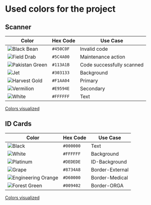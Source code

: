 # Used colors for the project

## Scanner

| Color                                                                  | Hex Code  | Use Case                  |
| ---------------------------------------------------------------------- | --------- | ------------------------- |
| ![Black Bean](https://via.placeholder.com/15/450C0F/000000?text=+)     | `#450C0F` | Invalid code              |
| ![Field Drab](https://via.placeholder.com/15/5C4A00/000000?text=+)     | `#5C4A00` | Maintenance action        |
| ![Pakistan Green](https://via.placeholder.com/15/113A1B/000000?text=+) | `#113A1B` | Code successfully scanned |
| ![Jet](https://via.placeholder.com/15/303133/000000?text=+)            | `#303133` | Background                |
| ![Harvest Gold](https://via.placeholder.com/15/f1aa04/000000?text=+)   | `#F1AA04` | Primary                   |
| ![Vermilion](https://via.placeholder.com/15/e9594e/000000?text=+)      | `#E9594E` | Secondary                 |
| ![White](https://via.placeholder.com/15/FFFFFF/000000?text=+)          | `#FFFFFF` | Text                      |

[Colors visualized](https://coolors.co/450c0f-5c4a00-113a1b-303133-ffffff-f1aa04-e9594e)

## ID Cards

| Color                                                            | Hex Code  | Use Case   |
| ---------------------------------------------------------------- | --------- | ---------- |
| ![Black](https://via.placeholder.com/15/000000/000000?text=+)    | `#000000` | Text       |
| ![White](https://via.placeholder.com/15/FFFFFF/000000?text=+)    | `#FFFFFF` | Background |
| ![Platinum](https://via.placeholder.com/15/DEDEDE/000000?text=+) | `#DEDEDE` | ID-Background     |
![Grape](https://via.placeholder.com/15/8734A8/000000?text=+)     | `#8734A8` | Border-External     |
![Engineering Orange](https://via.placeholder.com/15/D60000/000000?text=+)     | `#D60000` | Border-Medical     |
![Forest Green](https://via.placeholder.com/15/009402/000000?text=+)     | `#009402` | Border-ORGA     |

[Colors visualized](https://coolors.co/000000-ffffff-dedede-8734a8-d60000-009402)